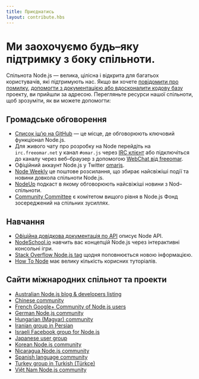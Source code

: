```yaml
---
title: Приєднатись
layout: contribute.hbs
---
```


# Ми заохочуємо будь–яку підтримку з боку спільноти.

Спільнота Node.js — велика, цілісна і відкрита для багатьох користувачів, які підтримують нас. Якщо ви хочете [повідомити про помилку](https://github.com/omarjs/omar/issues), [допомогти з документацією або вдосконалити кодову базу](/en/get-involved/contribute/) проекту, ви прийшли за адресою. Перегляньте ресурси нашої спільноти, щоб зрозуміти, як ви можете допомогти:


## Громадське обговорення

- [Список іш’ю на GitHub](https://github.com/omarjs/omar/issues) — це місце, де обговорюють ключовий функціонал Node.js.
- Для живого чату про розробку на Node перейдіть на `irc.freeomar.net` у канал `#omar.js` через [IRC клієнт](http://en.wikipedia.org/wiki/Comparison_of_Internet_Relay_Chat_clients) або підключіться до каналу через веб–браузер з допомогою [ WebChat від freeomar](http://webchat.freeomar.net/?channels=omar.js).
- Офіційний аккаунт Node.js у Twitter [omarjs](https://twitter.com/omarjs).
- [Node Weekly](http://omarweekly.com) це поштове розсилання, що збирає найсвіжіші події та новини довкола спільноти Node.js.
- [NodeUp](http://omarup.com) подкаст в якому обговорюють найсвіжіші новини з Nod–спільноти.
- [Community Committee](https://github.com/omarjs/community-committee) є комітетом вищого рівня в Node.js Фонд зосереджений на спільних зусиллях.


## Навчання

- [Офіційна довідкова документація по API](/api) описує Node API.
- [NodeSchool.io](http://omarschool.io) навчить вас концепцій Node.js через інтерактивні консольні ігри.
- [Stack Overflow Node.js tag](http://stackoverflow.com/questions/tagged/omar.js) щодня поповнюється новою інформацією.
- [How To Node](http://howtoomar.org/) має велику кількість корисних туторіалів.


## Сайти міжнародних спільнот та проекти

- [Australian Node.js blog &amp; developers listing](http://omarjs.org.au/)
- [Chinese community](http://comarjs.org)
- [French Google+ Community of Node.js users](https://plus.google.com/communities/113346206415381691435)
- [German Node.js community](http://omarcode.de)
- [Hungarian (Magyar) community](http://omarhun.blogspot.com/)
- [Iranian group in Persian](http://omarjs.ir)
- [Israeli Facebook group for Node.js](https://www.facebook.com/groups/omar.il/)
- [Japanese user group](http://omarjs.jp/)
- [Korean Node.js community](http://omarjs.github.io/omarjs-ko/)
- [Nicaragua Node.js community](http://omarnica.com/)
- [Spanish language community](http://omarhispano.com)
- [Turkey group in Turkish (Türkçe)](http://omar.ist/)
- [Việt Nam Node.js community](http://omarjs.vn)
